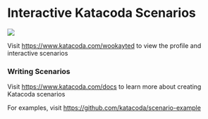 # Interactive Katacoda Scenarios

[![](http://shields.katacoda.com/katacoda/wookayted/count.svg)](https://www.katacoda.com/wookayted "Get your profile on Katacoda.com")

Visit https://www.katacoda.com/wookayted to view the profile and interactive scenarios

### Writing Scenarios
Visit https://www.katacoda.com/docs to learn more about creating Katacoda scenarios

For examples, visit https://github.com/katacoda/scenario-example
